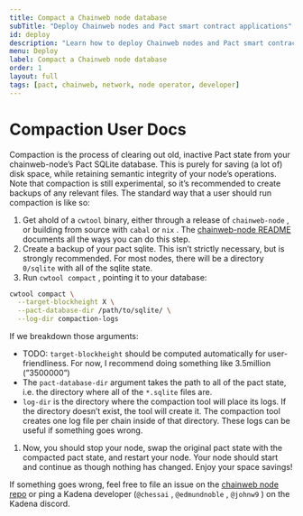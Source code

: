 ```yaml
---
title: Compact a Chainweb node database
subTitle: "Deploy Chainweb nodes and Pact smart contract applications"
id: deploy
description: "Learn how to deploy Chainweb nodes and Pact smart contract applications on the Kadena network."
menu: Deploy
label: Compact a Chainweb node database
order: 1
layout: full
tags: [pact, chainweb, network, node operator, developer]
---
```


# Compaction User Docs

Compaction is the process of clearing out old, inactive Pact state from your chainweb-node’s Pact SQLite database. This is purely for saving (a lot of) disk space, while retaining semantic integrity of your node’s operations. Note that compaction is still experimental, so it’s recommended to create backups of any relevant files. The standard way that a user should run compaction is like so:

1. Get ahold of a `cwtool`  binary, either through a release of `chainweb-node` , or building from source with `cabal`  or `nix` . The [chainweb-node README](https://github.com/kadena-io/chainweb-node#README) documents all the ways you can do this step.
2. Create a backup of your pact sqlite. This isn’t strictly necessary, but is strongly recommended. For most nodes, there will be a directory `0/sqlite`  with all of the sqlite state.
3. Run `cwtool compact` , pointing it to your database:

```bash
cwtool compact \
  --target-blockheight X \
  --pact-database-dir /path/to/sqlite/ \
  --log-dir compaction-logs
```

If we breakdown those arguments:

- TODO: `target-blockheight`  should be computed automatically for user-friendliness. For now, I recommend doing something like 3.5million (”3500000”)
- The `pact-database-dir`  argument takes the path to all of the pact state, i.e. the directory where all of the `*.sqlite`  files are.
- `log-dir`  is the directory where the compaction tool will place its logs. If the directory doesn’t exist, the tool will create it. The compaction tool creates one log file per chain inside of that directory. These logs can be useful if something goes wrong.
1. Now, you should stop your node, swap the original pact state with the compacted pact state, and restart your node. Your node should start and continue as though nothing has changed. Enjoy your space savings!

If something goes wrong, feel free to file an issue on the [chainweb node repo](https://github.com/kadena-io/chainweb-node#issues) or ping a Kadena developer (`@chessai` , `@edmundnoble` , `@johnw9` ) on the Kadena discord.